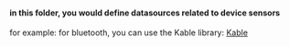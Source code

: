 #### in this folder, you would define datasources related to device sensors
for example: for bluetooth, you can use the Kable library:
[Kable](https://github.com/JuulLabs/kable)
